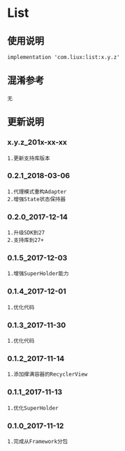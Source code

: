 List
===

使用说明
---
```
implementation 'com.liux:list:x.y.z'
```

混淆参考
---
```
无
```

更新说明
---
### x.y.z_201x-xx-xx
    1.更新支持库版本

### 0.2.1_2018-03-06
    1.代理模式重构Adapter
    2.增强State状态保持器

### 0.2.0_2017-12-14
    1.升级SDK到27
    2.支持库到27+

### 0.1.5_2017-12-03
    1.增强SuperHolder能力

### 0.1.4_2017-12-01
    1.优化代码

### 0.1.3_2017-11-30
    1.优化代码

### 0.1.2_2017-11-14
    1.添加撑满容器的RecyclerView

### 0.1.1_2017-11-13
    1.优化SuperHolder

### 0.1.0_2017-11-12
    1.完成从Framework分包